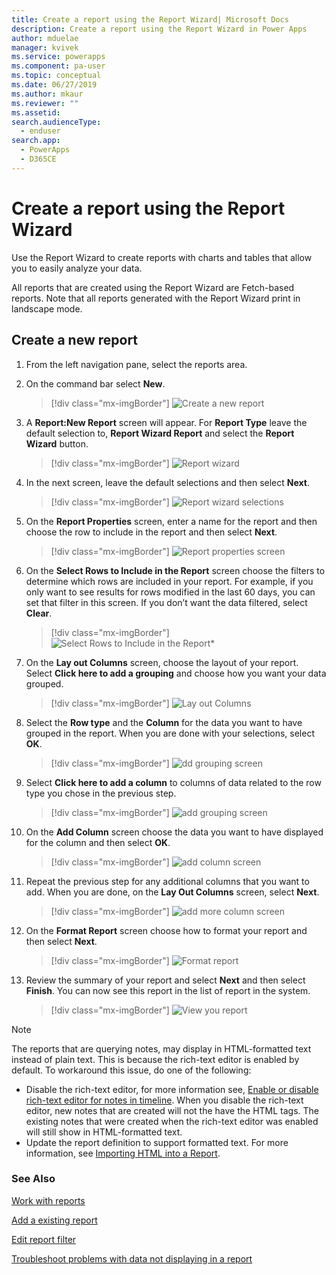```yaml
---
title: Create a report using the Report Wizard| Microsoft Docs
description: Create a report using the Report Wizard in Power Apps
author: mduelae
manager: kvivek
ms.service: powerapps
ms.component: pa-user
ms.topic: conceptual
ms.date: 06/27/2019
ms.author: mkaur
ms.reviewer: ""
ms.assetid: 
search.audienceType: 
  - enduser
search.app: 
  - PowerApps
  - D365CE
---
```

# Create a report using the Report Wizard


Use the Report Wizard to create reports with charts and tables that allow you to easily analyze your data. 

All reports that are created using the Report Wizard are Fetch-based reports. Note that all reports generated with the Report Wizard print in landscape mode.

## Create a new report

1. From the left navigation pane, select the reports area.  
2. On the command bar select **New**.

    > [!div class="mx-imgBorder"]
    > ![Create a new report](media/newreport.png "Create a new report")
  
3. A **Report:New Report** screen will appear. For **Report Type** leave the default selection to, **Report Wizard Report** and select the **Report Wizard** button. 

    > [!div class="mx-imgBorder"]
    > ![Report wizard](media/report_wizard.png "Report wizard screen")
  
4. In the next screen, leave the default selections and then select **Next**.
 
    > [!div class="mx-imgBorder"]
    > ![Report wizard selections](media/report_wizard_1.png "Report wizard selections")
   
4. On the **Report Properties** screen, enter a name for the report and then choose the row to include in the report and then select **Next**.
 
    > [!div class="mx-imgBorder"]
    > ![Report properties screen](media/report_wizard_2.png "Report properties screen")
  
5.  On the **Select Rows to Include in the Report** screen choose the filters to determine which rows are included in your report. For example, if you only want to see results for rows modified in the last 60 days, you can set that filter in this screen. If you don’t want the data filtered, select **Clear**.

    > [!div class="mx-imgBorder"]
    > ![Select Rows to Include in the Report*](media/report_wizard_3.png "Select Rows to Include in the Report")
  
6. On the **Lay out Columns** screen, choose the layout of your report. Select **Click here to add a grouping** and choose how you want your data grouped.

    > [!div class="mx-imgBorder"]
    > ![Lay out Columns](media/report_wizard_4.png "Lay out Columns")

7. Select the **Row type** and the **Column** for the data you want to have grouped in the report. When you are done with your selections, select **OK**.

    > [!div class="mx-imgBorder"]
    > ![dd grouping screen](media/report_wizard_5.png "Add grouping screen")
  
8. Select **Click here to add a column** to columns of data related to the row type you chose in the previous step.  

    > [!div class="mx-imgBorder"]
    > ![add grouping screen](media/report_wizard_6.png "Add grouping screen")

9. On the **Add Column** screen choose the data you want to have displayed for the column and then select **OK**. 

    > [!div class="mx-imgBorder"]
    > ![add column screen](media/report_wizard_7.png "Add column screen")
  
10. Repeat the previous step for any additional columns that you want to add. When you are done, on the **Lay Out Columns** screen, select **Next**.
 
    > [!div class="mx-imgBorder"]
    > ![add more column screen](media/report_wizard_8.png "Add more column screen")
  
11. On the **Format Report** screen choose how to format your report and then select **Next**.
 
    > [!div class="mx-imgBorder"]
    > ![Format report](media/report_wizard_9.png "Format report screen")

12. Review the summary of your report and select **Next** and then select **Finish**. You can now see this report in the list of report in the system.

    > [!div class="mx-imgBorder"]
    > ![View you report](media/report_wizard_10.png "View your report")
    
> [!NOTE]
> The reports that are querying notes, may display in HTML-formatted text instead of plain text. This is because the rich-text editor is enabled by default. To workaround this issue, do one of the following:
> - Disable the rich-text editor, for more information see, [Enable or disable rich-text editor for notes in timeline](https://docs.microsoft.com/powerapps/maker/model-driven-apps/set-up-timeline-control#enable-or-disable-rich-text-editor-for-notes-in-timeline). When you disable the rich-text editor, new notes that are created will not the have the HTML tags. The existing notes that were created when the rich-text editor was enabled will still show in HTML-formatted text.
> - Update the report definition to support formatted text. For more information, see [Importing HTML into a Report](https://docs.microsoft.com/sql/reporting-services/report-design/importing-html-into-a-report-report-builder-and-ssrs?view=sql-server-ver15).
    

### See Also
[Work with reports](work-with-reports.md) 

[Add a existing report](add-existing-report.md)

[Edit report filter](edit-report-filter.md)

[ Troubleshoot problems with data not displaying in a report ](troubleshoot-reports.md)


